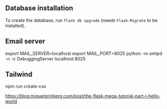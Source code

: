 ## Database installation

To create the database, run `flask db upgrade` (needs `Flask-Migrate` to be installed).

## Email server

export MAIL_SERVER=localhost
export MAIL_PORT=8025
python -m smtpd -n -c DebuggingServer localhost:8025

## Tailwind

npm run create-css

https://blog.miguelgrinberg.com/post/the-flask-mega-tutorial-part-i-hello-world
